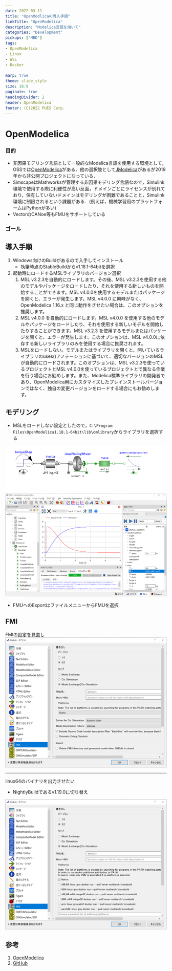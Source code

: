 ```yaml
---
date: 2022-03-11
title: "OpenModlicaの導入手順"
linkTitle: "OpenModelica"
description: "Modelica言語を用いて"
categories: "Development"
pickups: ["MBD"]
tags:
- OpenModelica
- Linux
- WSL
- Docker

marp: true
theme: slide_style
size: 16:9
paginate: true
headingDivider: 2
header: OpenModelica
footer: (C)2022 PUES Corp.
---
```


# OpenModelica
### 目的
- 非因果モデリング言語として一般的なModelica言語を使用する環境として，OSSでは[OpenModelica](https://www.openmodelica.org/)がある．他の選択肢として[JModelica](https://jmodelica.org//)があるが2019年から非公開プロジェクトになっている．  
- SimscapeはMathworksが管理する非因果モデリング言語なので，Simulink環境で使用する際に利便性が高い反面，ドメインごとにライセンスが別れており，保有していないドメインはモデリングが困難であることと，Simulink環境に制限されるという課題がある．(例えば，機械学習用のプラットフォームはPythonが多い)
- VectorのCANoe等もFMUをサポートしている
### ゴール

## 導入手順
1. Windows向けのBuildがあるので入手してインストール
   - 執筆時点のStableBuildからv1.18.1-64bitを選択
2. 起動時にロードするMSLライブラリのバージョン選択
    1. MSL v3.2.3を自動的にロードします。その後、MSL v3.2.3を使用する他のモデルやパッケージをロードしたり、それを使用する新しいものを開始することができます。MSL v4.0.0を使用するモデルまたはパッケージを開くと、エラーが発生します。MSL v4.0.0 に興味がなく、OpenModelica 1.16.x と同じ動作をさせたい場合は、このオプションを推奨します。
    2. MSL v4.0.0 を自動的にロードします。MSL v4.0.0 を使用する他のモデルやパッケージをロードしたり、それを使用する新しいモデルを開始したりすることができます。MSL v3.2.3 を使用するモデルまたはパッケージを開くと、エラーが発生します。このオプションは、MSL v4.0.0に依存する新しいライブラリのみを使用する場合に推奨されます。
    3. MSLをロードしない。モデルまたはライブラリを開くと、開いているライブラリのuses()アノテーションに基づいて、適切なバージョンのMSLが自動的にロードされます。このオプションは、MSL v3.2.3を使っているプロジェクトとMSL v4.0.0を使っているプロジェクトとで異なる作業を行う場合にお勧めします。また、Modelica標準ライブラリの開発者であり、OpenModelica用にカスタマイズしたプレインストールバージョンではなく、独自の変更バージョンをロードする場合にもお勧めします。

## モデリング
- MSLをロードしない設定としたので，`C:\Program Files\OpenModelica1.18.1-64bit\lib\omlibrary`からライブラリを選択する

![bg 80% vertical right](2022-03-11-11-47-49.png)
![bg 80% vertical right](2022-03-11-11-41-05.png)

- FMUへのExportはファイルメニューからFMUを選択

## FMI
FMIの設定を見直し
![bg 80% vertical right](2022-03-11-13-48-01.png)

---
linux64のバイナリを出力させたい
- NightlyBuildであるv1.19.0に切り替え

![bg 80% vertical right](2022-03-11-18-14-25.png)



## 参考
1. [OpenModelica](https://www.openmodelica.org/23-news/224-december-23-2021-openmodelica-1-18-1)
2. [GitHub](https://github.com/OpenModelica/OpenModelica)
